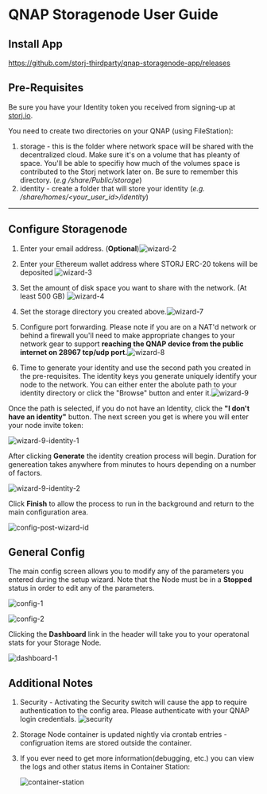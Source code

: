 # QNAP Storagenode User Guide



## Install App

https://github.com/storj-thirdparty/qnap-storagenode-app/releases



## Pre-Requisites

Be sure you have your Identity token you received from signing-up at [storj.io](https://storj.io).

You need to create two directories on your QNAP (using FileStation):

1. storage - this is the folder where network space will be shared with the decentralized cloud.  Make sure it's on a volume that has pleanty of space.  You'll be able to specifiy how much of the volumes space is contributed to the Storj network later on.  Be sure to remember this directory. (*e.g /share/Public/storage*)
2. identity - create a folder that will store your identity (*e.g. /share/homes/<your_user_id>/identity*)



***



## Configure Storagenode

1. Enter your email address. (**Optional**)![wizard-2](QNAP_Storagenode_User_Guide.assets/wizard-2.png)

   

2. Enter your Ethereum wallet address where STORJ ERC-20 tokens will be deposited ![wizard-3](QNAP_Storagenode_User_Guide.assets/wizard-3.png)

   

3. Set the amount of disk space you want to share with the network. (At least 500 GB) ![wizard-4](QNAP_Storagenode_User_Guide.assets/wizard-4.png)

   

4. Set the storage directory you created above.![wizard-7](QNAP_Storagenode_User_Guide.assets/wizard-7.png)

   

5. Configure port forwarding.  Please note if you are on a NAT'd network or behind a firewall you'll need to make appropriate changes to your network gear to support **reaching the QNAP device from the public internet on 28967 tcp/udp port.**![wizard-8](QNAP_Storagenode_User_Guide.assets/wizard-8-8582966.png)

   

6. Time to generate your identity and use the second path you created in the pre-requisites.   The identity keys you generate uniquely identify your node to the network.  You can either enter the abolute path to your identity directory or click the "Browse" button and enter it.![wizard-9](QNAP_Storagenode_User_Guide.assets/wizard-9.png)

Once the path is selected, if you do not have an Identity, click the **"I don't have an identity"** button.  The next screen you get is where you will enter your node invite token:

![wizard-9-identity-1](QNAP_Storagenode_User_Guide.assets/wizard-9-identity-1.png)

After clicking **Generate** the identity creation process will begin.  Duration for genereation takes anywhere from minutes to hours depending on a number of factors.

![wizard-9-identity-2](QNAP_Storagenode_User_Guide.assets/wizard-9-identity-2.png)

Click **Finish** to allow the process to run in the background and return to the main configuration area.

![config-post-wizard-id](QNAP_Storagenode_User_Guide.assets/config-post-wizard-id.png)



## General Config



The main config screen allows you to modify any of the parameters you entered during the setup wizard.  Note that the Node must be in a **Stopped** status in order to edit any of the parameters.

![config-1](QNAP_Storagenode_User_Guide.assets/config-1.png)





![config-2](QNAP_Storagenode_User_Guide.assets/config-2.png)



Clicking the **Dashboard** link in the header will take you to your operatonal stats for your Storage Node.

![dashboard-1](QNAP_Storagenode_User_Guide.assets/dashboard-1.png)



## Additional Notes

1. Security - Activating the Security switch will cause the app to require authentication to the config area.  Please authenticate with your QNAP login credentials.
   ![security](QNAP_Storagenode_User_Guide.assets/security.png)

2. Storage Node container is updated nightly via crontab entries - configruation items are stored outside the container.

3. If you ever need to get more information(debugging, etc.) you can view the logs and other status items in Container Station:

   ![container-station](QNAP_Storagenode_User_Guide.assets/container-station.png)

   

